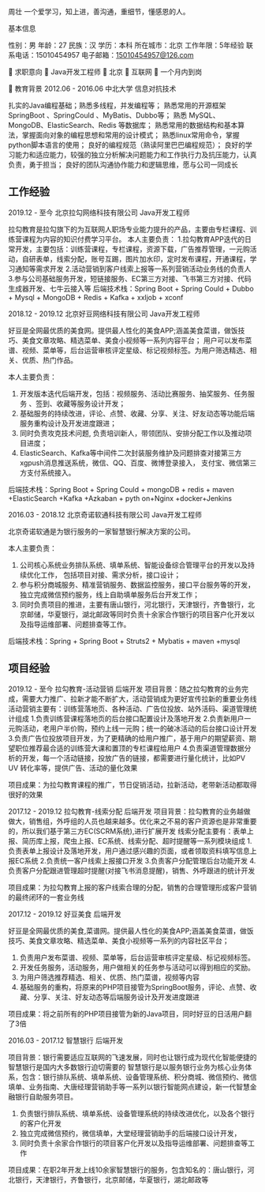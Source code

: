 周壮
一个爱学习，知上进，善沟通，重细节，懂感恩的人。


 基本信息

性别：男	年龄：27
民族：汉	学历：本科
所在城市：北京	工作年限：5年经验
联系电话：15010454957	电子邮箱：15010454957@126.com


 求职意向
 Java开发工程师	 北京	 互联网	 一个月内到岗



 教育背景
2012.06 - 2016.06   中北大学  	信息对抗技术


扎实的Java编程基础；熟悉多线程，并发编程等；
熟悉常用的开源框架SpringBoot 、SpringCould 、MyBatis、Dubbo等； 
熟悉 MySQL、MongoDB、ElasticSearch、Redis 等数据库；
熟悉常用的数据结构和基本算法，掌握面向对象的编程思想和常用的设计模式； 
熟悉linux常用命令，掌握python脚本语言的使用；
良好的编程规范（熟读阿里巴巴编程规范）；
良好的学习能力和适应能力，较强的独立分析解决问题能力和工作执行力及抗压能力，认真负责，勇于担当； 
良好的团队沟通协作能力和逻辑思维，愿与公司一同成长



## 工作经验
2019.12 - 至今  北京拉勾网络科技有限公司	Java开发工程师

拉勾教育是拉勾旗下的为互联网人职场专业能力提升的产品，主要由专栏课程、训练营课程为内容的知识付费学习平台。
本人主要负责：
1.拉勾教育APP迭代的日常开发，主要包括：训练营课程，专栏课程，资源下载，广告推荐管理，一元购活动，自研表单，线索分配，账号互踢，图片加水印，定时发布课程，开通课程，学习通知等需求开发
2.活动营销到客户线索上报等一系列营销活动业务线的负责人
3.参与公司基础服务开发，短链接服务、EC第三方对接、飞书第三方对接、代码生成器开发、七牛云接入等
后端技术栈：Spring Boot + Spring Could + Dubbo + Mysql + MongoDB + Redis + Kafka + xxljob + xconf

2018.12 - 2019.12	北京好豆网络科技有限公司	Java开发工程师

好豆是全网最优质的美食网。提供最人性化的美食APP;涵盖美食菜谱，做饭技巧、美食文章攻略、精选菜单、美食小视频等一系列内容平台；
用户可以发布菜谱、视频、菜单等，后台运营审核评定星级、标记视频标签。为用户筛选精选、相关、优质、热门作品。

本人主要负责：
1. 开发版本迭代后端开发，包括：视频服务、活动比赛服务、抽奖服务、任务服务 、签到、收藏等服务设计开发； 
2. 基础服务的持续改进，评论、点赞、收藏、分享、关注、好友动态等功能后端服务重构设计及开发进度跟进；
3. 同时负责攻克技术问题, 负责培训新人，带领团队、安排分配工作以及推动项目进度； 
4. ElasticSearch、Kafka等中间件二次封装服务维护及问题排查对接第三方xgpush消息推送系统，微信、QQ、百度、微博登录接入， 支付宝、微信第三方支付系统接入。

后端技术栈：Spring Boot + Spring Could + mongoDB + redis + maven +ElasticSearch +Kafka +Azkaban + pyth on+Nginx +docker+Jenkins

2016.03 - 2018.12	北京奇诺软通科技有限公司	Java开发工程师

北京奇诺软通是为银行服务的一家智慧银行解决方案的公司。

本人主要负责：
1. 公司核心系统业务排队系统、填单系统、智能设备综合管理平台的开发以及持续优化工作， 包括项目对接、需求分析，接口设计；
2. 参与积分商城服务、精准营销服务、数据监控服务，接口平台服务等的开发，独立完成微信预约服务，线上自助填单服务后台开发工作；
3. 同时负责项目的推进，主要有唐山银行，河北银行，天津银行，齐鲁银行，北京邮储，华夏银行，湖北邮政等同时负责十余家合作银行的项目客户化开发以及指导运维部署、问题排查等工作。

后端技术栈：Spring + Spring Boot + Struts2 + Mybatis + maven +mysql


## 项目经验

2019.12 - 至今	拉勾教育-活动营销	后端开发
项目背景：随之拉勾教育的业务完成，需要大力推广、拉新才能不断扩大，活动营销成为更好宣传拉新的重要业务线活动营销主要有：训练营落地页、各种活动、广告位投放、站外活码、渠道管理统计组成
1.负责训练营课程落地页的后台接口配置设计及落地开发
2.负责新用户一元购活动，老用户半价购，预约上线一元购；统一的破冰活动的后台接口设计开发
3.负责广告位投放项目开发，为了更精确的给用户推广，基于用户的期望薪资、期望职位推荐最合适的训练营大课和置顶的专栏课程给用户
4.负责渠道管理数据分析的开发，每一个活动链接，投放广告的链接，都需要进行量化统计，比如PV UV 转化率等，提供广告、活动的量化效果

项目成果：为拉勾教育课程的推广，节日促销活动，拉新活动，老带新活动都取得很好的效果

2017.12 - 2019.12	拉勾教育-线索分配	后端开发
项目背景：拉勾教育的业务越做做大，销售组，外呼组的人员也越来越多。优化来之不易的客户资源也是非常重要的，所以我们基于第三方EC(SCRM系统),进行扩展开发
线索分配主要有：表单上报、简历库上报，爬虫上报、EC系统、线索分配、超时提醒等一系列模块组成
1.负责表单上报设计及落地开发，用户通过感兴趣的页面，或者领取资料填写信息上报EC系统
2.负责统一客户线索上报接口开发
3.负责客户分配管理后台功能开发
4.负责客户分配跟进管理超时提醒(对接飞书消息提醒)，销售、外呼跟进的统计开发

项目成果：为拉勾教育上报的客户线索合理的分配，销售的合理管理形成客户营销的最终闭环的一套业务线

2017.12 - 2019.12	好豆美食	后端开发

好豆是全网最优质的美食,菜谱网。提供最人性化的美食APP;涵盖美食菜谱，做饭技巧、美食文章攻略、精选菜单、美食小视频等一系列的内容社区平台；

1. 负责用户发布菜谱、视频、菜单等，后台运营审核评定星级、标记视频标签。
2. 开发任务服务，活动服务，用户做相关的任务参与活动可以得到相应的奖励。
3. 为用户筛选推荐精选、相关、优质、热门菜谱，视频等内容
4. 基础服务的重构，将原来的PHP项目接管为SpringBoot服务，评论、点赞、收藏、分享、关注、好友动态等后端服务设计及开发进度跟进

项目成果：将之前所有的PHP项目接管为新的Java项目，同时好豆的日活用户翻了3倍

2016.03 - 2017.12	智慧银行	后端开发

项目背景：银行需要适应互联网的飞速发展，同时也让银行成为现代化智能便捷的智慧银行是国内大多数银行迫切需要的
智慧银行是以服务银行业务为核心业务体系，包含：银行排队系统、填单系统、设备管理系统、积分商城、微信预约、微信填单、业务指南、大唐经理营销助手等一系列以银行智能网点建设，新一代智慧金融银行自助服务项目。 

1. 负责银行排队系统、填单系统、设备管理系统的持续改进优化，以及各个银行的客户化开发
2. 独立完成微信预约，微信填单，大堂经理营销助手的后端接口设计开发，
3. 同时负责十余家合作银行的项目客户化开发以及指导运维部署、问题排查等工作

项目成果：在职2年开发上线10余家智慧银行的服务，包含知名的：唐山银行，河北银行，天津银行，齐鲁银行，北京邮储，华夏银行，湖北邮政等